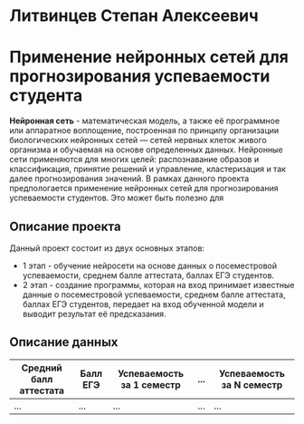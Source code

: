 # Литвинцев Степан Алексеевич
# Применение нейронных сетей для прогнозирования успеваемости студента
<b>Нейронная сеть</b> - математическая модель, а также её программное или аппаратное воплощение, построенная по принципу организации биологических нейронных сетей — сетей нервных клеток живого организма и обучаемая на основе определенных данных.
Нейронные сети применяются для многих целей: распознавание образов и классификация, принятие решений и управление, кластеризация и так далее прогнозирования значений.
В рамках данного проекта предпологается применение нейронных сетей для прогнозирования успеваемости студентов.
Это может быть полезно для
## Описание проекта
Данный проект состоит из двух основных этапов:
- 1 этап - обучение нейросети на основе данных о посеместровой успеваемости, среднем балле аттестата, баллах ЕГЭ студентов.
- 2 этап - создание программы, которая на вход принимает известные данные о посеместровой успеваемости, среднем балле аттестата, баллах ЕГЭ студентов, передает на вход обученной модели и выводит результат её предсказания.
## Описание данных
|Средний балл аттестата|Балл ЕГЭ|Успеваемость за 1 семестр|...|Успеваемость за N семестр|
|----------------------|--------|-------------------------|---|-------------------------|
|...                   |...     |...                      |...|...                      |
